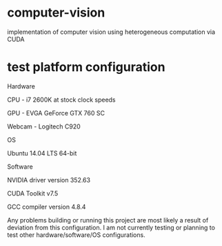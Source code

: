 # computer-vision
implementation of computer vision using heterogeneous computation via CUDA

# test platform configuration
Hardware

  CPU - i7 2600K at stock clock speeds

  GPU - EVGA GeForce GTX 760 SC

  Webcam - Logitech C920

OS

  Ubuntu 14.04 LTS 64-bit

Software

  NVIDIA driver version 352.63

  CUDA Toolkit v7.5

  GCC compiler version 4.8.4

Any problems building or running this project are most likely a result of deviation from this configuration. I am not currently testing or planning to test other hardware/software/OS configurations.
